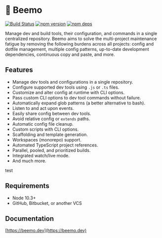 # 🤖 Beemo

[![Build Status](https://github.com/beemojs/beemo/workflows/Build/badge.svg)](https://github.com/beemojs/beemo/actions?query=branch%3Amaster)
[![npm version](https://badge.fury.io/js/%40beemo%2Fcore.svg)](https://www.npmjs.com/package/@beemo/core)
[![npm deps](https://david-dm.org/beemojs/beemo.svg?path=packages/core)](https://www.npmjs.com/package/@beemo/core)

Manage dev and build tools, their configuration, and commands in a single centralized repository.
Beemo aims to solve the multi-project maintenance fatigue by removing the following burdens across
all projects: config and dotfile management, multiple config patterns, up-to-date development
dependencies, continuous copy and paste, and more.

## Features

- Manage dev tools and configurations in a single repository.
- Configure supported dev tools using `.js` or `.ts` files.
- Customize and alter config at runtime with CLI options.
- Pass custom CLI options to dev tool commands without failure.
- Automatically expand glob patterns (a better alternative to bash).
- Listen to and act upon events.
- Easily share config between dev tools.
- Avoid relative config or `extends` paths.
- Automatic config file cleanup.
- Custom scripts with CLI options.
- Scaffolding and template generation.
- Workspaces (monorepo) support.
- Automated TypeScript project references.
- Parallel, pooled, and prioritized builds.
- Integrated watch/live mode.
- And much more.

test

## Requirements

- Node 10.3+
- GitHub, Bitbucket, or another VCS

## Documentation

[https://beemo.dev](https://beemo.dev)
